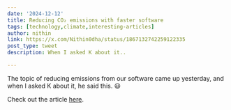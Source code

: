 ```yaml
---
date: '2024-12-12'
title: Reducing CO₂ emissions with faster software
tags: [technology,climate,interesting-articles]
author: nithin
link: https://x.com/Nithin0dha/status/1867132742259122335
post_type: tweet
description: When I asked K about it..

---
```


The topic of reducing emissions from our software came up yesterday, and when I asked K about it, he said this. 😃

Check out the article [here](https://pythonspeed.com/articles/co2-emissions-software/).
